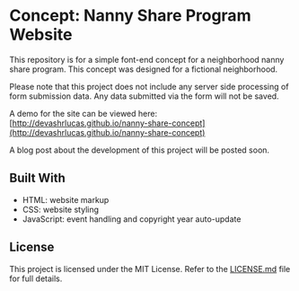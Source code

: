 # Concept: Nanny Share Program Website

This repository is for a simple font-end concept for a neighborhood nanny share program. This concept was designed for a fictional neighborhood. 

Please note that this project does not include any server side processing of form submission data. Any data submitted via the form will not be saved.

A demo for the site can be viewed here: [http://devashrlucas.github.io/nanny-share-concept](http://devashrlucas.github.io/nanny-share-concept)

A blog post about the development of this project will be posted soon.


## Built With

* HTML: website markup 
* CSS: website styling
* JavaScript: event handling and copyright year auto-update


## License

This project is licensed under the MIT License. Refer to the [LICENSE.md](LICENSE.md) file for full details.